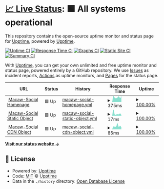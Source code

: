 # [📈 Live Status](https://upptime.github.io/upptime): <!--live status--> **🟩 All systems operational**

This repository contains the open-source uptime monitor and status page for [Upptime](https://upptime.js.org), powered by [Upptime](https://github.com/upptime/upptime).

[![Uptime CI](https://github.com/StreamOfRon/macaw-social-status/workflows/Uptime%20CI/badge.svg)](https://github.com/StreamOfRon/macaw-social-status/actions?query=workflow%3A%22Uptime+CI%22)
[![Response Time CI](https://github.com/StreamOfRon/macaw-social-status/workflows/Response%20Time%20CI/badge.svg)](https://github.com/StreamOfRon/macaw-social-status/actions?query=workflow%3A%22Response+Time+CI%22)
[![Graphs CI](https://github.com/StreamOfRon/macaw-social-status/workflows/Graphs%20CI/badge.svg)](https://github.com/StreamOfRon/macaw-social-status/actions?query=workflow%3A%22Graphs+CI%22)
[![Static Site CI](https://github.com/StreamOfRon/macaw-social-status/workflows/Static%20Site%20CI/badge.svg)](https://github.com/StreamOfRon/macaw-social-status/actions?query=workflow%3A%22Static+Site+CI%22)
[![Summary CI](https://github.com/StreamOfRon/macaw-social-status/workflows/Summary%20CI/badge.svg)](https://github.com/StreamOfRon/macaw-social-status/actions?query=workflow%3A%22Summary+CI%22)

With [Upptime](https://upptime.js.org), you can get your own unlimited and free uptime monitor and status page, powered entirely by a GitHub repository. We use [Issues](https://github.com/upptime/upptime/issues) as incident reports, [Actions](https://github.com/StreamOfRon/macaw-social-status/actions) as uptime monitors, and [Pages](https://upptime.github.io/upptime) for the status page.

<!--start: status pages-->
<!-- This summary is generated by Upptime (https://github.com/upptime/upptime) -->
<!-- Do not edit this manually, your changes will be overwritten -->
<!-- prettier-ignore -->
| URL | Status | History | Response Time | Uptime |
| --- | ------ | ------- | ------------- | ------ |
| <img alt="" src="https://icons.duckduckgo.com/ip3/macaw.social.ico" height="13"> [Macaw-Social Homepage](https://macaw.social) | 🟩 Up | [macaw-social-homepage.yml](https://github.com/StreamOfRon/macaw-social-status/commits/HEAD/history/macaw-social-homepage.yml) | <details><summary><img alt="Response time graph" src="./graphs/macaw-social-homepage/response-time-week.png" height="20"> 375ms</summary><br><a href="https://status.macaw.social/history/macaw-social-homepage"><img alt="Response time 393" src="https://img.shields.io/endpoint?url=https%3A%2F%2Fraw.githubusercontent.com%2FStreamOfRon%2Fmacaw-social-status%2FHEAD%2Fapi%2Fmacaw-social-homepage%2Fresponse-time.json"></a><br><a href="https://status.macaw.social/history/macaw-social-homepage"><img alt="24-hour response time 360" src="https://img.shields.io/endpoint?url=https%3A%2F%2Fraw.githubusercontent.com%2FStreamOfRon%2Fmacaw-social-status%2FHEAD%2Fapi%2Fmacaw-social-homepage%2Fresponse-time-day.json"></a><br><a href="https://status.macaw.social/history/macaw-social-homepage"><img alt="7-day response time 375" src="https://img.shields.io/endpoint?url=https%3A%2F%2Fraw.githubusercontent.com%2FStreamOfRon%2Fmacaw-social-status%2FHEAD%2Fapi%2Fmacaw-social-homepage%2Fresponse-time-week.json"></a><br><a href="https://status.macaw.social/history/macaw-social-homepage"><img alt="30-day response time 377" src="https://img.shields.io/endpoint?url=https%3A%2F%2Fraw.githubusercontent.com%2FStreamOfRon%2Fmacaw-social-status%2FHEAD%2Fapi%2Fmacaw-social-homepage%2Fresponse-time-month.json"></a><br><a href="https://status.macaw.social/history/macaw-social-homepage"><img alt="1-year response time 415" src="https://img.shields.io/endpoint?url=https%3A%2F%2Fraw.githubusercontent.com%2FStreamOfRon%2Fmacaw-social-status%2FHEAD%2Fapi%2Fmacaw-social-homepage%2Fresponse-time-year.json"></a></details> | <details><summary><a href="https://status.macaw.social/history/macaw-social-homepage">100.00%</a></summary><a href="https://status.macaw.social/history/macaw-social-homepage"><img alt="All-time uptime 99.96%" src="https://img.shields.io/endpoint?url=https%3A%2F%2Fraw.githubusercontent.com%2FStreamOfRon%2Fmacaw-social-status%2FHEAD%2Fapi%2Fmacaw-social-homepage%2Fuptime.json"></a><br><a href="https://status.macaw.social/history/macaw-social-homepage"><img alt="24-hour uptime 100.00%" src="https://img.shields.io/endpoint?url=https%3A%2F%2Fraw.githubusercontent.com%2FStreamOfRon%2Fmacaw-social-status%2FHEAD%2Fapi%2Fmacaw-social-homepage%2Fuptime-day.json"></a><br><a href="https://status.macaw.social/history/macaw-social-homepage"><img alt="7-day uptime 100.00%" src="https://img.shields.io/endpoint?url=https%3A%2F%2Fraw.githubusercontent.com%2FStreamOfRon%2Fmacaw-social-status%2FHEAD%2Fapi%2Fmacaw-social-homepage%2Fuptime-week.json"></a><br><a href="https://status.macaw.social/history/macaw-social-homepage"><img alt="30-day uptime 99.97%" src="https://img.shields.io/endpoint?url=https%3A%2F%2Fraw.githubusercontent.com%2FStreamOfRon%2Fmacaw-social-status%2FHEAD%2Fapi%2Fmacaw-social-homepage%2Fuptime-month.json"></a><br><a href="https://status.macaw.social/history/macaw-social-homepage"><img alt="1-year uptime 99.93%" src="https://img.shields.io/endpoint?url=https%3A%2F%2Fraw.githubusercontent.com%2FStreamOfRon%2Fmacaw-social-status%2FHEAD%2Fapi%2Fmacaw-social-homepage%2Fuptime-year.json"></a></details>
| <img alt="" src="https://icons.duckduckgo.com/ip3/macaw.social.ico" height="13"> [Macaw-Social Static Object](https://macaw.social/emoji/1f346.svg) | 🟩 Up | [macaw-social-static-object.yml](https://github.com/StreamOfRon/macaw-social-status/commits/HEAD/history/macaw-social-static-object.yml) | <details><summary><img alt="Response time graph" src="./graphs/macaw-social-static-object/response-time-week.png" height="20"> 17ms</summary><br><a href="https://status.macaw.social/history/macaw-social-static-object"><img alt="Response time 17" src="https://img.shields.io/endpoint?url=https%3A%2F%2Fraw.githubusercontent.com%2FStreamOfRon%2Fmacaw-social-status%2FHEAD%2Fapi%2Fmacaw-social-static-object%2Fresponse-time.json"></a><br><a href="https://status.macaw.social/history/macaw-social-static-object"><img alt="24-hour response time 22" src="https://img.shields.io/endpoint?url=https%3A%2F%2Fraw.githubusercontent.com%2FStreamOfRon%2Fmacaw-social-status%2FHEAD%2Fapi%2Fmacaw-social-static-object%2Fresponse-time-day.json"></a><br><a href="https://status.macaw.social/history/macaw-social-static-object"><img alt="7-day response time 17" src="https://img.shields.io/endpoint?url=https%3A%2F%2Fraw.githubusercontent.com%2FStreamOfRon%2Fmacaw-social-status%2FHEAD%2Fapi%2Fmacaw-social-static-object%2Fresponse-time-week.json"></a><br><a href="https://status.macaw.social/history/macaw-social-static-object"><img alt="30-day response time 19" src="https://img.shields.io/endpoint?url=https%3A%2F%2Fraw.githubusercontent.com%2FStreamOfRon%2Fmacaw-social-status%2FHEAD%2Fapi%2Fmacaw-social-static-object%2Fresponse-time-month.json"></a><br><a href="https://status.macaw.social/history/macaw-social-static-object"><img alt="1-year response time 17" src="https://img.shields.io/endpoint?url=https%3A%2F%2Fraw.githubusercontent.com%2FStreamOfRon%2Fmacaw-social-status%2FHEAD%2Fapi%2Fmacaw-social-static-object%2Fresponse-time-year.json"></a></details> | <details><summary><a href="https://status.macaw.social/history/macaw-social-static-object">100.00%</a></summary><a href="https://status.macaw.social/history/macaw-social-static-object"><img alt="All-time uptime 100.00%" src="https://img.shields.io/endpoint?url=https%3A%2F%2Fraw.githubusercontent.com%2FStreamOfRon%2Fmacaw-social-status%2FHEAD%2Fapi%2Fmacaw-social-static-object%2Fuptime.json"></a><br><a href="https://status.macaw.social/history/macaw-social-static-object"><img alt="24-hour uptime 100.00%" src="https://img.shields.io/endpoint?url=https%3A%2F%2Fraw.githubusercontent.com%2FStreamOfRon%2Fmacaw-social-status%2FHEAD%2Fapi%2Fmacaw-social-static-object%2Fuptime-day.json"></a><br><a href="https://status.macaw.social/history/macaw-social-static-object"><img alt="7-day uptime 100.00%" src="https://img.shields.io/endpoint?url=https%3A%2F%2Fraw.githubusercontent.com%2FStreamOfRon%2Fmacaw-social-status%2FHEAD%2Fapi%2Fmacaw-social-static-object%2Fuptime-week.json"></a><br><a href="https://status.macaw.social/history/macaw-social-static-object"><img alt="30-day uptime 100.00%" src="https://img.shields.io/endpoint?url=https%3A%2F%2Fraw.githubusercontent.com%2FStreamOfRon%2Fmacaw-social-status%2FHEAD%2Fapi%2Fmacaw-social-static-object%2Fuptime-month.json"></a><br><a href="https://status.macaw.social/history/macaw-social-static-object"><img alt="1-year uptime 100.00%" src="https://img.shields.io/endpoint?url=https%3A%2F%2Fraw.githubusercontent.com%2FStreamOfRon%2Fmacaw-social-status%2FHEAD%2Fapi%2Fmacaw-social-static-object%2Fuptime-year.json"></a></details>
| <img alt="" src="https://icons.duckduckgo.com/ip3/macawsocial.sfo3.cdn.digitaloceanspaces.com.ico" height="13"> [Macaw-Social CDN Object](https://macawsocial.sfo3.cdn.digitaloceanspaces.com/accounts/avatars/109/275/542/085/388/685/original/a655926f7c4a560a.png) | 🟩 Up | [macaw-social-cdn-object.yml](https://github.com/StreamOfRon/macaw-social-status/commits/HEAD/history/macaw-social-cdn-object.yml) | <details><summary><img alt="Response time graph" src="./graphs/macaw-social-cdn-object/response-time-week.png" height="20"> 85ms</summary><br><a href="https://status.macaw.social/history/macaw-social-cdn-object"><img alt="Response time 77" src="https://img.shields.io/endpoint?url=https%3A%2F%2Fraw.githubusercontent.com%2FStreamOfRon%2Fmacaw-social-status%2FHEAD%2Fapi%2Fmacaw-social-cdn-object%2Fresponse-time.json"></a><br><a href="https://status.macaw.social/history/macaw-social-cdn-object"><img alt="24-hour response time 102" src="https://img.shields.io/endpoint?url=https%3A%2F%2Fraw.githubusercontent.com%2FStreamOfRon%2Fmacaw-social-status%2FHEAD%2Fapi%2Fmacaw-social-cdn-object%2Fresponse-time-day.json"></a><br><a href="https://status.macaw.social/history/macaw-social-cdn-object"><img alt="7-day response time 85" src="https://img.shields.io/endpoint?url=https%3A%2F%2Fraw.githubusercontent.com%2FStreamOfRon%2Fmacaw-social-status%2FHEAD%2Fapi%2Fmacaw-social-cdn-object%2Fresponse-time-week.json"></a><br><a href="https://status.macaw.social/history/macaw-social-cdn-object"><img alt="30-day response time 79" src="https://img.shields.io/endpoint?url=https%3A%2F%2Fraw.githubusercontent.com%2FStreamOfRon%2Fmacaw-social-status%2FHEAD%2Fapi%2Fmacaw-social-cdn-object%2Fresponse-time-month.json"></a><br><a href="https://status.macaw.social/history/macaw-social-cdn-object"><img alt="1-year response time 67" src="https://img.shields.io/endpoint?url=https%3A%2F%2Fraw.githubusercontent.com%2FStreamOfRon%2Fmacaw-social-status%2FHEAD%2Fapi%2Fmacaw-social-cdn-object%2Fresponse-time-year.json"></a></details> | <details><summary><a href="https://status.macaw.social/history/macaw-social-cdn-object">100.00%</a></summary><a href="https://status.macaw.social/history/macaw-social-cdn-object"><img alt="All-time uptime 100.00%" src="https://img.shields.io/endpoint?url=https%3A%2F%2Fraw.githubusercontent.com%2FStreamOfRon%2Fmacaw-social-status%2FHEAD%2Fapi%2Fmacaw-social-cdn-object%2Fuptime.json"></a><br><a href="https://status.macaw.social/history/macaw-social-cdn-object"><img alt="24-hour uptime 100.00%" src="https://img.shields.io/endpoint?url=https%3A%2F%2Fraw.githubusercontent.com%2FStreamOfRon%2Fmacaw-social-status%2FHEAD%2Fapi%2Fmacaw-social-cdn-object%2Fuptime-day.json"></a><br><a href="https://status.macaw.social/history/macaw-social-cdn-object"><img alt="7-day uptime 100.00%" src="https://img.shields.io/endpoint?url=https%3A%2F%2Fraw.githubusercontent.com%2FStreamOfRon%2Fmacaw-social-status%2FHEAD%2Fapi%2Fmacaw-social-cdn-object%2Fuptime-week.json"></a><br><a href="https://status.macaw.social/history/macaw-social-cdn-object"><img alt="30-day uptime 100.00%" src="https://img.shields.io/endpoint?url=https%3A%2F%2Fraw.githubusercontent.com%2FStreamOfRon%2Fmacaw-social-status%2FHEAD%2Fapi%2Fmacaw-social-cdn-object%2Fuptime-month.json"></a><br><a href="https://status.macaw.social/history/macaw-social-cdn-object"><img alt="1-year uptime 100.00%" src="https://img.shields.io/endpoint?url=https%3A%2F%2Fraw.githubusercontent.com%2FStreamOfRon%2Fmacaw-social-status%2FHEAD%2Fapi%2Fmacaw-social-cdn-object%2Fuptime-year.json"></a></details>

<!--end: status pages-->

[**Visit our status website →**](https://status.macaw.social)

## 📄 License

- Powered by: [Upptime](https://github.com/upptime/upptime)
- Code: [MIT](./LICENSE) © [Upptime](https://upptime.js.org)
- Data in the `./history` directory: [Open Database License](https://opendatacommons.org/licenses/odbl/1-0/)
